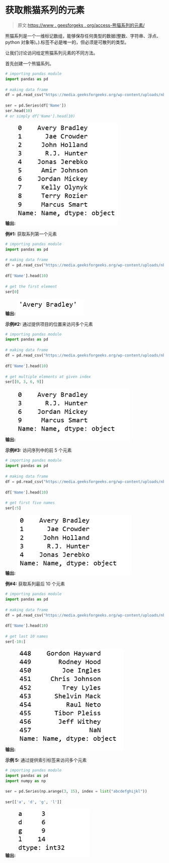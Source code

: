 # 获取熊猫系列的元素

> 原文:[https://www . geesforgeks . org/access-熊猫系列的元素/](https://www.geeksforgeeks.org/access-the-elements-of-a-series-in-pandas/)

熊猫系列是一个一维标记数组，能够保存任何类型的数据(整数、字符串、浮点、python 对象等)。).标签不必是唯一的，但必须是可散列的类型。

让我们讨论访问给定熊猫系列元素的不同方法。

首先创建一个熊猫系列。

```py
# importing pandas module 
import pandas as pd 

# making data frame 
df = pd.read_csv("https://media.geeksforgeeks.org/wp-content/uploads/nba.csv") 

ser = pd.Series(df['Name'])
ser.head(10)
# or simply df['Name'].head(10)
```

**输出:**
![](img/150ee367ea349c5573e40c7743adfb17.png)

**例#1:** 获取系列第一个元素

```py
# importing pandas module 
import pandas as pd 

# making data frame 
df = pd.read_csv("https://media.geeksforgeeks.org/wp-content/uploads/nba.csv") 

df['Name'].head(10)

# get the first element
ser[0]
```

**输出:**
![](img/d819b5358fe71a989b4eee6ed214ca35.png)

**示例#2:** 通过提供项目的位置来访问多个元素

```py
# importing pandas module 
import pandas as pd 

# making data frame 
df = pd.read_csv("https://media.geeksforgeeks.org/wp-content/uploads/nba.csv") 

df['Name'].head(10)

# get multiple elements at given index
ser[[0, 3, 6, 9]]
```

**输出:**
![](img/9cbbb320e3ffb49bf5aef9cdd715ad6f.png)

**示例#3:** 访问序列中的前 5 个元素

```py
# importing pandas module 
import pandas as pd 

# making data frame 
df = pd.read_csv("https://media.geeksforgeeks.org/wp-content/uploads/nba.csv") 

df['Name'].head(10)

# get first five names
ser[:5]
```

**输出:**
![](img/c86c98e2ec4b2f351e9645e04d346176.png)

**例#4:** 获取系列最后 10 个元素

```py
# importing pandas module 
import pandas as pd 

# making data frame 
df = pd.read_csv("https://media.geeksforgeeks.org/wp-content/uploads/nba.csv") 

df['Name'].head(10)

# get last 10 names
ser[-10:]
```

**输出:**
![](img/6582ab3c6bd42a5189997b701fae0159.png)

**示例 5:** 通过提供索引标签来访问多个元素

```py
# importing pandas module 
import pandas as pd 
import numpy as np

ser = pd.Series(np.arange(3, 15), index = list("abcdefghijkl"))

ser[['a', 'd', 'g', 'l']]
```

**输出:**
![](img/fbefccc35852b1df706a11c609fb68b1.png)